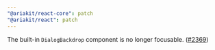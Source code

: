 ```yaml
---
"@ariakit/react-core": patch
"@ariakit/react": patch
---
```


The built-in `DialogBackdrop` component is no longer focusable. ([#2369](https://github.com/ariakit/ariakit/pull/2369))
